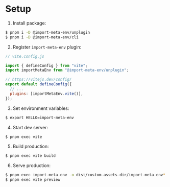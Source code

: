 # Setup

1. Install package:

```sh
$ pnpm i -D @import-meta-env/unplugin
$ pnpm i -D @import-meta-env/cli
```

2. Register `import-meta-env` plugin:

```js
// vite.config.js

import { defineConfig } from "vite";
import importMetaEnv from "@import-meta-env/unplugin";

// https://vitejs.dev/config/
export default defineConfig({
  // ...
  plugins: [importMetaEnv.vite()],
});
```

3. Set environment variables:

```sh
$ export HELLO=import-meta-env
```

4. Start dev server:

```sh
$ pnpm exec vite
```

5. Build production:

```sh
$ pnpm exec vite build
```

6. Serve production:

```sh
$ pnpm exec import-meta-env -o dist/custom-assets-dir/import-meta-env*
$ pnpm exec vite preview
```
